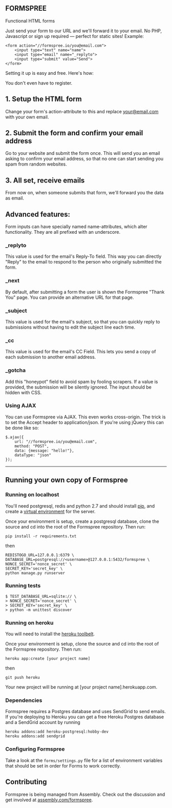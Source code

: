 

FORMSPREE
---------

Functional HTML forms

Just send your form to our URL and we'll forward it to your email. No PHP, Javascript or sign up required — perfect for static sites!
Example:

    <form action="//formspree.io/you@email.com">
        <input type="text" name="name">
        <input type="email" name="_replyto">
        <input type="submit" value="Send">
    </form>

Setting it up is easy and free. Here's how:

You don't even have to register.

## 1. Setup the HTML form

Change your form's action-attribute to this and replace your@email.com with your own email.

## 2. Submit the form and confirm your email address

Go to your website and submit the form once. This will send you an email asking to confirm your email address, so that no one can start sending you spam from random websites.

## 3. All set, receive emails

From now on, when someone submits that form, we'll forward you the data as email.

## Advanced features:

Form inputs can have specially named name-attributes, which alter functionality. They are all prefixed with an underscore.

### _replyto

This value is used for the email's Reply-To field. This way you can directly "Reply" to the email to respond to the person who originally submitted the form.

### _next

By default, after submitting a form the user is shown the Formspree "Thank You" page. You can provide an alternative URL for that page.

### _subject

This value is used for the email's subject, so that you can quickly reply to submissions without having to edit the subject line each time.

### _cc

This value is used for the email's CC Field. This lets you send a copy of each submission to another email address.

### _gotcha

Add this "honeypot" field to avoid spam by fooling scrapers. If a value is provided, the submission will be silently ignored. The input should be hidden with CSS.

### Using AJAX

You can use Formspree via AJAX. This even works cross-origin. The trick is to set the Accept header to application/json. If you're using jQuery this can be done like so:

    $.ajax({
        url: "//formspree.io/you@email.com", 
        method: "POST",
        data: {message: "hello!"},
        dataType: "json"
    });

--------


Running your own copy of Formspree 
----------------------------------

### Running on localhost

You'll need postgresql, redis and python 2.7 and should install [pip](https://pip.pypa.io/en/latest/installing.html), and create a [virtual environment](http://docs.python-guide.org/en/latest/dev/virtualenvs/) for the server. 

Once your environment is setup, create a postgresql database, clone the source and cd into the root of the Formspree repository. Then run:

    pip install -r requirements.txt

then

    REDISTOGO_URL=127.0.0.1:6379 \
    DATABASE_URL=postgresql://<username>@127.0.0.1:5432/formspree \
    NONCE_SECRET='nonce_secret' \
    SECRET_KEY='secret_key' \
    python manage.py runserver
    
### Running tests

    $ TEST_DATABASE_URL=sqlite:// \
    > NONCE_SECRET='nonce_secret' \
    > SECRET_KEY='secret_key' \
    > python -m unittest discover

### Running on heroku

You will need to install the [heroku toolbelt](https://toolbelt.heroku.com/).

Once your environment is setup, clone the source and cd into the root of the Formspree repository. Then run:

    heroku app:create [your project name]

then

    git push heroku

Your new project will be running at [your project name].herokuapp.com.


### Dependencies

Formspree requires a Postgres database and uses SendGrid to send emails. If you're deploying to Heroku you can get a free Heroku Postgres database and a SendGrid account by running

    heroku addons:add heroku-postgresql:hobby-dev
    heroku addons:add sendgrid

### Configuring Formspree

Take a look at the `forms/settings.py` file for a list of environment variables that should be set in order for Forms to work correctly.



Contributing
----------------------------------

Formspree is being managed from Assembly. Check out the discussion and get involved at [assembly.com/formspree](http://www.assembly.com/formspree).


